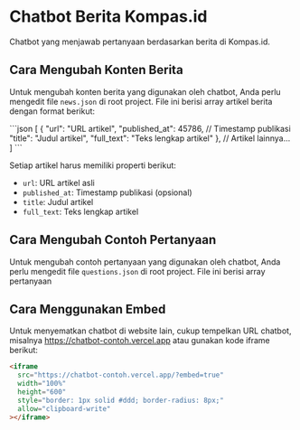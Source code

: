 # Chatbot Berita Kompas.id

Chatbot yang menjawab pertanyaan berdasarkan berita di Kompas.id. 

## Cara Mengubah Konten Berita

Untuk mengubah konten berita yang digunakan oleh chatbot, Anda perlu mengedit file `news.json` di root project. File ini berisi array artikel berita dengan format berikut:

\`\`\`json
[
  {
    "url": "URL artikel",
    "published_at": 45786, // Timestamp publikasi
    "title": "Judul artikel",
    "full_text": "Teks lengkap artikel"
  },
  // Artikel lainnya...
]
\`\`\`

Setiap artikel harus memiliki properti berikut:
- `url`: URL artikel asli
- `published_at`: Timestamp publikasi (opsional)
- `title`: Judul artikel
- `full_text`: Teks lengkap artikel

## Cara Mengubah Contoh Pertanyaan

Untuk mengubah contoh pertanyaan yang digunakan oleh chatbot, Anda perlu mengedit file `questions.json` di root project. File ini berisi array pertanyaan

## Cara Menggunakan Embed

Untuk menyematkan chatbot di website lain, cukup tempelkan URL chatbot, misalnya https://chatbot-contoh.vercel.app atau gunakan kode iframe berikut:

```html
<iframe 
  src="https://chatbot-contoh.vercel.app/?embed=true" 
  width="100%" 
  height="600" 
  style="border: 1px solid #ddd; border-radius: 8px;" 
  allow="clipboard-write"
></iframe>

